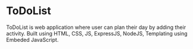 # ToDoList
ToDoList is web application where user can plan their day by adding their activity.
Built using HTML, CSS, JS, ExpressJS, NodeJS, Templating using Embeded JavaScript.
